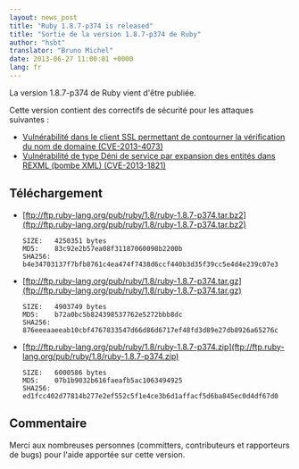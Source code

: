 ```yaml
---
layout: news_post
title: "Ruby 1.8.7-p374 is released"
title: "Sortie de la version 1.8.7-p374 de Ruby"
author: "hsbt"
translator: "Bruno Michel"
date: 2013-06-27 11:00:01 +0000
lang: fr
---
```


La version 1.8.7-p374 de Ruby vient d'être publiée.

Cette version contient des correctifs de sécurité pour les attaques suivantes :

 * [Vulnérabilité dans le client SSL permettant de contourner la vérification du nom de domaine
   (CVE-2013-4073)](/fr/news/2013/06/27/hostname-check-bypassing-vulnerability-in-openssl-client-cve-2013-4073/)
 * [Vulnérabilité de type Déni de service par expansion des entités dans REXML (bombe XML)
   (CVE-2013-1821)](/fr/news/2013/02/23/vulnrabilit-de-type-dni-de-service-par-expansion-des-entits-dans-rexml-bombe-xml/)

## Téléchargement

* [ftp://ftp.ruby-lang.org/pub/ruby/1.8/ruby-1.8.7-p374.tar.bz2](ftp://ftp.ruby-lang.org/pub/ruby/1.8/ruby-1.8.7-p374.tar.bz2)

      SIZE:   4250351 bytes
      MD5:    83c92e2b57ea08f31187060098b2200b
      SHA256: b4e34703137f7bfb8761c4ea474f7438d6ccf440b3d35f39cc5e4d4e239c07e3

* [ftp://ftp.ruby-lang.org/pub/ruby/1.8/ruby-1.8.7-p374.tar.gz](ftp://ftp.ruby-lang.org/pub/ruby/1.8/ruby-1.8.7-p374.tar.gz)

      SIZE:   4903749 bytes
      MD5:    b72a0bc5b824398537762e5272bbb8dc
      SHA256: 876eeeaaeeab10cbf4767833547d66d86d6717ef48fd3d89e27db8926a65276c

* [ftp://ftp.ruby-lang.org/pub/ruby/1.8/ruby-1.8.7-p374.zip](ftp://ftp.ruby-lang.org/pub/ruby/1.8/ruby-1.8.7-p374.zip)

      SIZE:   6000586 bytes
      MD5:    07b1b9032b616faeafb5ac1063494925
      SHA256: ed1fcc402d77814b277e2ef552c5f1e4ce3b6d1affacf5d6ba845ec0d4df67d0

## Commentaire

Merci aux nombreuses personnes (committers, contributeurs et rapporteurs de
bugs) pour l'aide apportée sur cette version.
